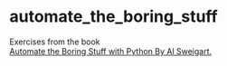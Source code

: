 # automate_the_boring_stuff

Exercises from the book<br>
[Automate the Boring Stuff with Python By Al Sweigart.](https://automatetheboringstuff.com/)
